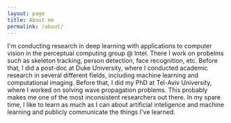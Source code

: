 ```yaml
---
layout: page
title: About me
permalink: /about/
---
```

I'm conducting research in deep learning with applications to computer vision in the perceptual computing group @ Intel. There I work on probelms such as skeleton tracking, person detection, face recognition, etc. Before that, I did a post-doc at Duke University, where I conducted academic research in several different fields, including machine learning and computational imaging. Before that, I did my PhD at Tel-Aviv University, where I worked on solving wave propagation problems. This probably makes me one of the most inconsistent researchers out there. In my spare time, I like to learn as much as I can about artificial inteligence and machine learning and publicly communicate the things I've learned.
